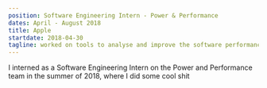 ```yaml
---
position: Software Engineering Intern - Power & Performance
dates: April - August 2018
title: Apple
startdate: 2018-04-30
tagline: worked on tools to analyse and improve the software performance of millions of devices around the world,
---
```

I interned as a Software Engineering Intern on the Power and Performance team in the summer of 2018, where I did some cool shit